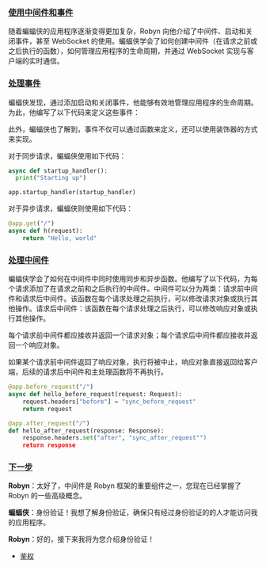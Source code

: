 ### [使用中间件和事件](https://robyn.tech/documentation/api_reference/middlewares#working-with-middlewares-and-events)

随着蝙蝠侠的应用程序逐渐变得更加复杂，Robyn 向他介绍了中间件、启动和关闭事件，甚至 WebSocket 的使用。蝙蝠侠学会了如何创建中间件（在请求之前或之后执行的函数），如何管理应用程序的生命周期，并通过 WebSocket 实现与客户端的实时通信。

### [处理事件](https://robyn.tech/documentation/api_reference/middlewares#handling-events)

蝙蝠侠发现，通过添加启动和关闭事件，他能够有效地管理应用程序的生命周期。为此，他编写了以下代码来定义这些事件：

此外，蝙蝠侠也了解到，事件不仅可以通过函数来定义，还可以使用装饰器的方式来实现。

对于同步请求，蝙蝠侠使用如下代码：

```python
async def startup_handler():
  print("Starting up")

app.startup_handler(startup_handler)


```

对于异步请求，蝙蝠侠则使用如下代码：

```python
@app.get("/")
async def h(request):
    return "Hello, world"

```

### [处理中间件](https://robyn.tech/documentation/api_reference/middlewares#handling-middlewares)

蝙蝠侠学会了如何在中间件中同时使用同步和异步函数。他编写了以下代码，为每个请求添加了在请求之前和之后执行的中间件。中间件可以分为两类：请求前中间件和请求后中间件。该函数在每个请求处理之前执行，可以修改请求对象或执行其他操作。请求后中间件：该函数在每个请求处理之后执行，可以修改响应对象或执行其他操作。

每个请求前中间件都应接收并返回一个请求对象；每个请求后中间件都应接收并返回一个响应对象。

如果某个请求前中间件返回了响应对象，执行将被中止，响应对象直接返回给客户端，后续的请求后中间件和主处理函数将不再执行。

```python
@app.before_request("/")
async def hello_before_request(request: Request):
    request.headers["before"] = "sync_before_request"
    return request

@app.after_request("/")
def hello_after_request(response: Response):
    response.headers.set("after", "sync_after_request"")
    return response
```

### [下一步](https://robyn.tech/documentation/api_reference/middlewares#whats-next)

**Robyn**：太好了，中间件是 Robyn 框架的重要组件之一，您现在已经掌握了 Robyn 的一些高级概念。

**蝙蝠侠**：身份验证！我想了解身份验证，确保只有经过身份验证的的人才能访问我的应用程序。

**Robyn**：好的，接下来我将为您介绍身份验证！

- [鉴权](https://robyn.tech/documentation/api_reference/authentication)